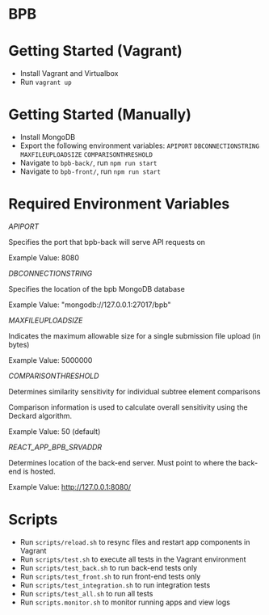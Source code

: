 # BPB

# Getting Started (Vagrant)
* Install Vagrant and Virtualbox
* Run `vagrant up`

# Getting Started (Manually)
* Install MongoDB
* Export the following environment variables: 
`APIPORT`
`DBCONNECTIONSTRING`
`MAXFILEUPLOADSIZE`
`COMPARISONTHRESHOLD`
* Navigate to `bpb-back/`, run `npm run start`
* Navigate to `bpb-front/`, run `npm run start`

# Required Environment Variables
*APIPORT*

Specifies the port that bpb-back will serve API requests on

Example Value: 8080

*DBCONNECTIONSTRING*

Specifies the location of the bpb MongoDB database

Example Value: "mongodb://127.0.0.1:27017/bpb"

*MAXFILEUPLOADSIZE*

Indicates the maximum allowable size for a single submission file upload (in bytes)

Example Value: 5000000

*COMPARISONTHRESHOLD*

Determines similarity sensitivity for individual subtree element comparisons

Comparison information is used to calculate overall sensitivity using the Deckard algorithm.

Example Value: 50 (default)

*REACT_APP_BPB_SRVADDR*

Determines location of the back-end server. Must point to where the back-end is hosted.

Example Value: http://127.0.0.1:8080/

# Scripts
* Run `scripts/reload.sh` to resync files and restart app components in Vagrant
* Run `scripts/test.sh` to execute all tests in the Vagrant environment
* Run `scripts/test_back.sh` to run back-end tests only
* Run `scripts/test_front.sh` to run front-end tests only
* Run `scripts/test_integration.sh` to run integration tests
* Run `scripts/test_all.sh` to run all tests
* Run `scripts.monitor.sh` to monitor running apps and view logs